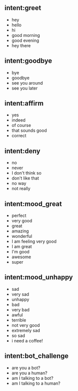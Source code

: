 ## intent:greet
- hey
- hello
- hi
- good morning
- good evening
- hey there

## intent:goodbye
- bye
- goodbye
- see you around
- see you later

## intent:affirm
- yes
- indeed
- of course
- that sounds good
- correct

## intent:deny
- no
- never
- I don't think so
- don't like that
- no way
- not really

## intent:mood_great
- perfect
- very good
- great
- amazing
- wonderful
- I am feeling very good
- I am great
- I'm good
- awesome
- super

## intent:mood_unhappy
- sad
- very sad
- unhappy
- bad
- very bad
- awful
- terrible
- not very good
- extremely sad
- so sad
- i need a coffee!

## intent:bot_challenge
- are you a bot?
- are you a human?
- am I talking to a bot?
- am I talking to a human?
